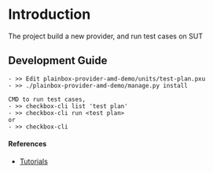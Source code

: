 # Introduction
The project build a new provider, and run test cases on SUT

## Development Guide
```
- >> Edit plainbox-provider-amd-demo/units/test-plan.pxu
- >> ./plainbox-provider-amd-demo/manage.py install

CMD to run test cases,
- >> checkbox-cli list 'test plan'
- >> checkbox-cli run <test plan>
or
- >> checkbox-cli
```

#### References
- [Tutorials](https://checkbox.readthedocs.io/en/latest/tutorials.html)
